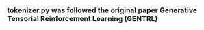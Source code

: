 
### tokenizer.py was followed the original paper Generative Tensorial Reinforcement Learning (GENTRL) 
